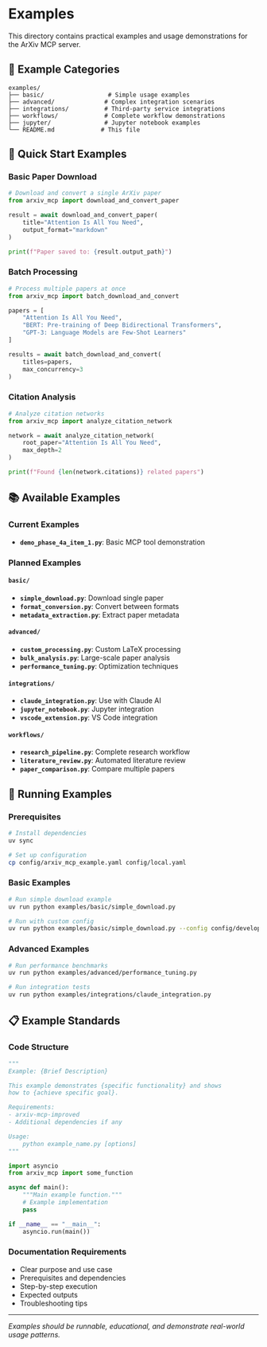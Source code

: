 # Examples

This directory contains practical examples and usage demonstrations for the ArXiv MCP server.

## 📁 Example Categories

```
examples/
├── basic/                  # Simple usage examples
├── advanced/              # Complex integration scenarios
├── integrations/          # Third-party service integrations
├── workflows/             # Complete workflow demonstrations
├── jupyter/               # Jupyter notebook examples
└── README.md             # This file
```

## 🚀 Quick Start Examples

### Basic Paper Download

```python
# Download and convert a single ArXiv paper
from arxiv_mcp import download_and_convert_paper

result = await download_and_convert_paper(
    title="Attention Is All You Need",
    output_format="markdown"
)

print(f"Paper saved to: {result.output_path}")
```

### Batch Processing

```python
# Process multiple papers at once
from arxiv_mcp import batch_download_and_convert

papers = [
    "Attention Is All You Need",
    "BERT: Pre-training of Deep Bidirectional Transformers",
    "GPT-3: Language Models are Few-Shot Learners"
]

results = await batch_download_and_convert(
    titles=papers,
    max_concurrency=3
)
```

### Citation Analysis

```python
# Analyze citation networks
from arxiv_mcp import analyze_citation_network

network = await analyze_citation_network(
    root_paper="Attention Is All You Need",
    max_depth=2
)

print(f"Found {len(network.citations)} related papers")
```

## 📚 Available Examples

### Current Examples

- **`demo_phase_4a_item_1.py`**: Basic MCP tool demonstration

### Planned Examples

#### `basic/`

- **`simple_download.py`**: Download single paper
- **`format_conversion.py`**: Convert between formats
- **`metadata_extraction.py`**: Extract paper metadata

#### `advanced/`

- **`custom_processing.py`**: Custom LaTeX processing
- **`bulk_analysis.py`**: Large-scale paper analysis
- **`performance_tuning.py`**: Optimization techniques

#### `integrations/`

- **`claude_integration.py`**: Use with Claude AI
- **`jupyter_notebook.py`**: Jupyter integration
- **`vscode_extension.py`**: VS Code integration

#### `workflows/`

- **`research_pipeline.py`**: Complete research workflow
- **`literature_review.py`**: Automated literature review
- **`paper_comparison.py`**: Compare multiple papers

## 🔧 Running Examples

### Prerequisites

```bash
# Install dependencies
uv sync

# Set up configuration
cp config/arxiv_mcp_example.yaml config/local.yaml
```

### Basic Examples

```bash
# Run simple download example
uv run python examples/basic/simple_download.py

# Run with custom config
uv run python examples/basic/simple_download.py --config config/development.yaml
```

### Advanced Examples

```bash
# Run performance benchmarks
uv run python examples/advanced/performance_tuning.py

# Run integration tests
uv run python examples/integrations/claude_integration.py
```

## 📋 Example Standards

### Code Structure

```python
"""
Example: {Brief Description}

This example demonstrates {specific functionality} and shows
how to {achieve specific goal}.

Requirements:
- arxiv-mcp-improved
- Additional dependencies if any

Usage:
    python example_name.py [options]
"""

import asyncio
from arxiv_mcp import some_function

async def main():
    """Main example function."""
    # Example implementation
    pass

if __name__ == "__main__":
    asyncio.run(main())
```

### Documentation Requirements

- Clear purpose and use case
- Prerequisites and dependencies
- Step-by-step execution
- Expected outputs
- Troubleshooting tips

---

*Examples should be runnable, educational, and demonstrate real-world usage patterns.*
